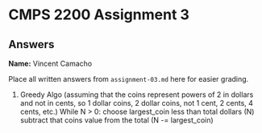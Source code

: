 # CMPS 2200 Assignment 3
## Answers

**Name:**
Vincent Camacho


Place all written answers from `assignment-03.md` here for easier grading.


1. Greedy Algo (assuming that the coins represent powers of 2 in dollars and not in cents, so 1 dollar coins, 2 dollar coins, not 1 cent, 2 cents, 4 cents, etc.)
While N > 0:
  choose largest_coin less than total dollars (N)
  subtract that coins value from the total (N -= largest_coin)
  
